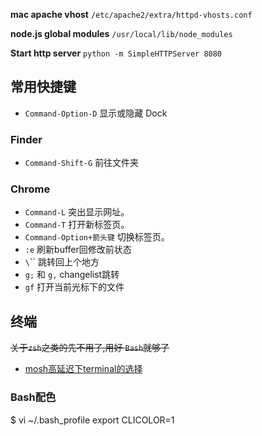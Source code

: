 **mac apache vhost** `/etc/apache2/extra/httpd-vhosts.conf`

**node.js global modules** `/usr/local/lib/node_modules`

**Start http server** `python -m SimpleHTTPServer 8080`

## 常用快捷键
* `Command-Option-D` 显示或隐藏 Dock
### Finder
* `Command-Shift-G` 前往文件夹
### Chrome
* `Command-L` 突出显示网址。
* `Command-T` 打开新标签页。
* `Command-Option+箭头键` 切换标签页。
* `:e` 刷新buffer回修改前状态
* `\`\`` 跳转回上个地方
* `g;` 和 `g,` changelist跳转
* `gf` 打开当前光标下的文件
## 终端
~~关于`zsh`之类的先不用了,用好 `Bash`就够了~~
* [mosh高延迟下terminal的选择](https://mosh.mit.edu/)
### Bash配色
  $ vi ~/.bash_profile
  export CLICOLOR=1
